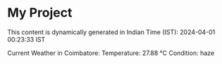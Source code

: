 # My Project

This content is dynamically generated in Indian Time (IST): 2024-04-01 00:23:33 IST


Current Weather in Coimbatore:
Temperature: 27.88 °C
Condition: haze
